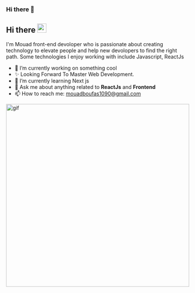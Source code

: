 ### Hi there 👋

## Hi there <img src="https://camo.githubusercontent.com/e8e7b06ecf583bc040eb60e44eb5b8e0ecc5421320a92929ce21522dbc34c891/68747470733a2f2f6d656469612e67697068792e636f6d2f6d656469612f6876524a434c467a6361737252346961377a2f67697068792e676966" width="25px"/>

I'm Mouad front-end devoloper who is passionate about creating technology to elevate people and help new devolopers to find the right path. Some technologies I enjoy working with include Javascript, ReactJs 


- 🔭 I’m currently working on something cool
- ✨ Looking Forward To Master Web Development.
- 🌱 I’m currently learning Next js
- 💬 Ask me about anything related to **ReactJs** and **Frontend**
- 📫 How to reach me: mouadboufas1090@gmail.com

<img src="https://media.giphy.com/media/Dh5q0sShxgp13DwrvG/giphy.gif" width="500px" alt="gif" />
